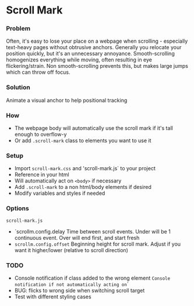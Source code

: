# Scroll Mark

### Problem
Often, it's easy to lose your place on a webpage when scrolling - especially text-heavy pages without obtrusive anchors. Generally you relocate your position quickly, but it's an unnecessary annoyance. Smooth-scrolling homogenizes everything while moving, often resulting in eye flickering/strain. Non smooth-scrolling prevents this, but makes large jumps which can throw off focus.

### Solution
Animate a visual anchor to help positional tracking

### How
- The webpage body will automatically use the scroll mark if it's tall enough to overflow-y
- Or add `.scroll-mark` class to elements you want to use it

### Setup
- Import `scroll-mark.css` and 'scroll-mark.js` to your project
- Reference in your html
- Will automatically act on `<body>` if necessary
- Add `.scroll-mark` to a non html/body elements if desired
- Modify variables and styles if needed

### Options
`scroll-mark.js`
- `scrollm.config.delay
Time between scroll events. Under will be 1 continuous event. Over will end first, and start fresh
- `scrollm.config.offset`
Beginning height for scroll mark. Adjust if you want it higher/lower (relative to scroll direction)

### TODO
- Console notification if class added to the wrong element
` Console notification if not automatically acting on `<body>`
- BUG: flicks to wrong side when switching scroll target
- Test with different styling cases
